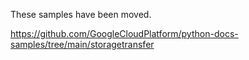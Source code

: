 These samples have been moved.

https://github.com/GoogleCloudPlatform/python-docs-samples/tree/main/storagetransfer
